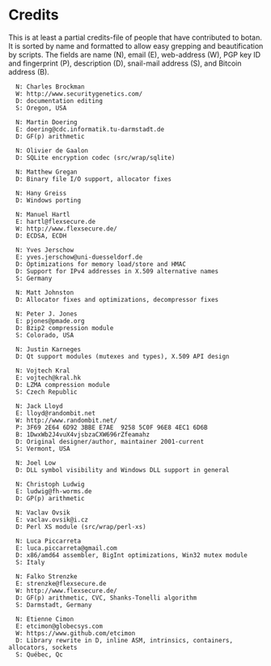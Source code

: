 
Credits
========================================

This is at least a partial credits-file of people that have contributed
to botan. It is sorted by name and formatted to allow easy grepping
and beautification by scripts. The fields are name (N), email (E),
web-address (W), PGP key ID and fingerprint (P), description (D),
snail-mail address (S), and Bitcoin address (B).

```
  N: Charles Brockman
  W: http://www.securitygenetics.com/
  D: documentation editing
  S: Oregon, USA

  N: Martin Doering
  E: doering@cdc.informatik.tu-darmstadt.de
  D: GF(p) arithmetic

  N: Olivier de Gaalon
  D: SQLite encryption codec (src/wrap/sqlite)

  N: Matthew Gregan
  D: Binary file I/O support, allocator fixes

  N: Hany Greiss
  D: Windows porting

  N: Manuel Hartl
  E: hartl@flexsecure.de
  W: http://www.flexsecure.de/
  D: ECDSA, ECDH

  N: Yves Jerschow
  E: yves.jerschow@uni-duesseldorf.de
  D: Optimizations for memory load/store and HMAC
  D: Support for IPv4 addresses in X.509 alternative names
  S: Germany

  N: Matt Johnston
  D: Allocator fixes and optimizations, decompressor fixes

  N: Peter J. Jones
  E: pjones@pmade.org
  D: Bzip2 compression module
  S: Colorado, USA

  N: Justin Karneges
  D: Qt support modules (mutexes and types), X.509 API design

  N: Vojtech Kral
  E: vojtech@kral.hk
  D: LZMA compression module
  S: Czech Republic

  N: Jack Lloyd
  E: lloyd@randombit.net
  W: http://www.randombit.net/
  P: 3F69 2E64 6D92 3BBE E7AE  9258 5C0F 96E8 4EC1 6D6B
  B: 1DwxWb2J4vuX4vjsbzaCXW696rZfeamahz
  D: Original designer/author, maintainer 2001-current
  S: Vermont, USA

  N: Joel Low
  D: DLL symbol visibility and Windows DLL support in general

  N: Christoph Ludwig
  E: ludwig@fh-worms.de
  D: GP(p) arithmetic

  N: Vaclav Ovsik
  E: vaclav.ovsik@i.cz
  D: Perl XS module (src/wrap/perl-xs)

  N: Luca Piccarreta
  E: luca.piccarreta@gmail.com
  D: x86/amd64 assembler, BigInt optimizations, Win32 mutex module
  S: Italy

  N: Falko Strenzke
  E: strenzke@flexsecure.de
  W: http://www.flexsecure.de/
  D: GF(p) arithmetic, CVC, Shanks-Tonelli algorithm
  S: Darmstadt, Germany

  N: Etienne Cimon
  E: etcimon@globecsys.com
  W: https://www.github.com/etcimon
  D: Library rewrite in D, inline ASM, intrinsics, containers, allocators, sockets
  S: Québec, Qc
```
